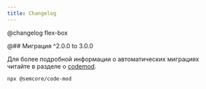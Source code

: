 ```yaml
---
title: Changelog
---
```


@changelog flex-box

@## Миграция ^2.0.0 to 3.0.0

Для более подробной информации о автоматических миграциях читайте в разделе о [сodemod](/utils/code-mod).

```bash
npx @semcore/code-mod
```

